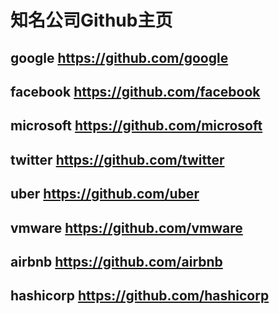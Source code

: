 知名公司Github主页
====
## google https://github.com/google

## facebook https://github.com/facebook

## microsoft https://github.com/microsoft

## twitter https://github.com/twitter

## uber https://github.com/uber

## vmware https://github.com/vmware

## airbnb https://github.com/airbnb

## hashicorp https://github.com/hashicorp

